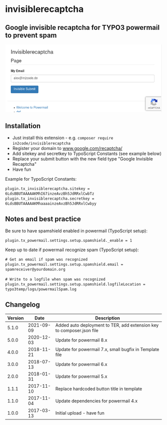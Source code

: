 # invisiblerecaptcha

## Google invisible recaptcha for TYPO3 powermail to prevent spam

![Example form with a google invisble recaptcha](Documentation/Images/frontend.png "Example form with a google invisble recaptcha")


## Installation

- Just install this extension - e.g. `composer require in2code/invisiblerecaptcha`
- Register your domain to www.google.com/recaptcha/
- Add sitekey and secretkey to TypoScript Constants (see example below)
- Replace your submit button with the new field type "Google Invisible Recaptcha"
- Have fun

Example for TypoScript Constants:

```
plugin.tx_invisiblerecaptcha.sitekey = 6LdsBBUTAAAAAKMhI67inzeAvzBh5JdRRxlCwbTz
plugin.tx_invisiblerecaptcha.secretkey = 6LdsBBUTAAAAAKMhaaaainzeAvzBh5JdRRxlCwbyy
```

## Notes and best practice

Be sure to have spamshield enabled in powermail (TypoScript setup):


```
plugin.tx_powermail.settings.setup.spamshield._enable = 1
```

Keep up to date if powermail recognize spam (TypoScript setup):

```
# Get an email if spam was recognized
plugin.tx_powermail.settings.setup.spamshield.email = spamreceiver@yourdomain.org

# Write to a logfile when spam was recognized
plugin.tx_powermail.settings.setup.spamshield.logfileLocation = typo3temp/logs/powermailSpam.log
```


## Changelog

| Version    | Date       | Description                                                                                                  |
| ---------- | ---------- | ------------------------------------------------------------------------------------------------------------ |
| 5.1.0      | 2021-09-09 | Added auto deployment to TER, add extension key to composer.json file                                        |
| 5.0.0      | 2020-12-03 | Update for powermail 8.x                                                                                     |
| 4.0.0      | 2018-11-21 | Update for powermail 7.x, small bugfix in Template file                                                      |
| 3.0.0      | 2018-07-13 | Update for powermail 6.x                                                                                     |
| 2.0.0      | 2018-01-31 | Update for powermail 5.x                                                                                     |
| 1.1.1      | 2017-11-10 | Replace hardcoded button title in template                                                                   |
| 1.1.0      | 2017-11-04 | Update dependencies for powermail 4.x                                                                        |
| 1.0.0      | 2017-03-13 | Initial upload - have fun                                                                                    |
